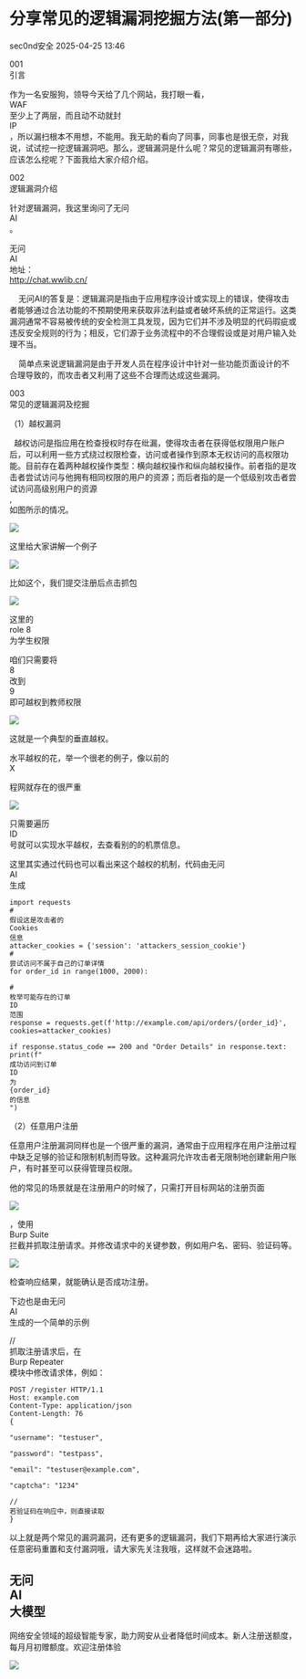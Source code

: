 #  分享常见的逻辑漏洞挖掘方法(第一部分)   
 sec0nd安全   2025-04-25 13:46  
  
001   
引言  
  
作为一名安服狗，领导今天给了几个网站，我打眼一看，  
WAF  
至少上了两层，而且动不动就封  
IP  
，所以漏扫根本不用想，不能用。我无助的看向了同事，同事也是很无奈，对我说，试试挖一挖逻辑漏洞吧。那么，逻辑漏洞是什么呢？常见的逻辑漏洞有哪些，应该怎么挖呢？下面我给大家介绍介绍。  
  
002   
逻辑漏洞介绍  
  
针对逻辑漏洞，我这里询问了无问  
AI  
。  
  
无问  
AI  
地址：  
http://chat.wwlib.cn/  
  
    无问AI的答复是：逻辑漏洞是指由于应用程序设计或实现上的错误，使得攻击者能够通过合法功能的不预期使用来获取非法利益或者破坏系统的正常运行。这类漏洞通常不容易被传统的安全检测工具发现，因为它们并不涉及明显的代码瑕疵或违反安全规则的行为；相反，它们源于业务流程中的不合理假设或是对用户输入处理不当。  
  
    简单点来说逻辑漏洞是由于开发人员在程序设计中针对一些功能页面设计的不合理导致的，而攻击者又利用了这些不合理而达成这些漏洞。  
  
003  
常见的逻辑漏洞及挖掘  
  
（1）越权漏洞  
  
  越权访问是指应用在检查授权时存在纰漏，使得攻击者在获得低权限用户账户后，可以利用一些方式绕过权限检查，访问或者操作到原本无权访问的高权限功能。目前存在着两种越权操作类型：横向越权操作和纵向越权操作。前者指的是攻击者尝试访问与他拥有相同权限的用户的资源；而后者指的是一个低级别攻击者尝试访问高级别用户的资源  
,  
如图所示的情况。  
  
![](https://mmbiz.qpic.cn/mmbiz_png/x8YAD23kQW0NoFibvZdIuvVYHVtlbR8Uxu06GSjw1U0Z4akhm06Hl4bicj0iaPAibcYb1wZNXefo7c2SIuX6G8fBPg/640?wx_fmt=png&from=appmsg "")  
  
这里给大家讲解一个例子  
  
![](https://mmbiz.qpic.cn/mmbiz_jpg/x8YAD23kQW0NoFibvZdIuvVYHVtlbR8UxHmLayYBkMrQic2QjxEldyGrpd7Es6TyA4YJmPSm6FVzqaZMJgWqnbYA/640?wx_fmt=jpeg&from=appmsg "")  
  
  
比如这个，我们提交注册后点击抓包  
  
![](https://mmbiz.qpic.cn/mmbiz_jpg/x8YAD23kQW0NoFibvZdIuvVYHVtlbR8Uxskgh4yfvWo4trcaHKayDppbSusBpngDXz7cIASQ8dHmdeoI4o0iaEwA/640?wx_fmt=jpeg&from=appmsg "")  
  
  
这里的  
role 8   
为学生权限  
  
咱们只需要将  
8   
改到  
9   
即可越权到教师权限  
  
![](https://mmbiz.qpic.cn/mmbiz_jpg/x8YAD23kQW0NoFibvZdIuvVYHVtlbR8UxibAFeWFVa0ICNibic6ltyHgd40JtYlpPj4UpShQibD4SiavHviaPtEh9oeVQ/640?wx_fmt=jpeg&from=appmsg "")  
  
  
这就是一个典型的垂直越权。  
  
水平越权的花，举一个很老的例子，像以前的  
X  
  
程网就存在的很严重  
  
![](https://mmbiz.qpic.cn/mmbiz_jpg/x8YAD23kQW0NoFibvZdIuvVYHVtlbR8Ux3mGemJAWmb0bwY9NrDxcjuNB9WTj50c5LyKCYia1otgQohRo1EoAJqg/640?wx_fmt=jpeg&from=appmsg "")  
  
  
只需要遍历  
ID  
号就可以实现水平越权，去查看别的的机票信息。  
  
这里其实通过代码也可以看出来这个越权的机制，代码由无问  
AI  
生成  
```
import requests
# 
假设这是攻击者的
Cookies
信息
attacker_cookies = {'session': 'attackers_session_cookie'}
# 
尝试访问不属于自己的订单详情
for order_id in range(1000, 2000):
 
# 
枚举可能存在的订单
ID
范围
response = requests.get(f'http://example.com/api/orders/{order_id}', cookies=attacker_cookies)
 
if response.status_code == 200 and "Order Details" in response.text:
print(f"
成功访问到订单
ID
为
{order_id}
的信息
")
```  
  
  
（2）任意用户注册  
  
任意用户注册漏洞同样也是一个很严重的漏洞，通常由于应用程序在用户注册过程中缺乏足够的验证和限制机制而导致。这种漏洞允许攻击者无限制地创建新用户账户，有时甚至可以获得管理员权限。  
  
他的常见的场景就是在注册用户的时候了，只需打开目标网站的注册页面  
  
![](https://mmbiz.qpic.cn/mmbiz_png/x8YAD23kQW0NoFibvZdIuvVYHVtlbR8UxXW2N8DTSRmxiaxu7kdRIhvQsA4SJNS5OvJEtxWt4twUKCLVCJundZsw/640?wx_fmt=png&from=appmsg "")  
  
  
，使用  
Burp Suite  
拦截并抓取注册请求。并修改请求中的关键参数，例如用户名、密码、验证码等。  
  
![](https://mmbiz.qpic.cn/mmbiz_jpg/x8YAD23kQW0NoFibvZdIuvVYHVtlbR8UxHeKuWwpialLjpBvl5nbibloKJudYnUccNB3Iuzprd8M1PUdZBuumneibA/640?wx_fmt=jpeg&from=appmsg "")  
  
检查响应结果，就能确认是否成功注册。  
  
下边也是由无问  
AI  
生成的一个简单的示例  
  
//   
抓取注册请求后，在  
Burp Repeater  
模块中修改请求体，例如：  
```
POST /register HTTP/1.1
Host: example.com
Content-Type: application/json
Content-Length: 76
{
 
"username": "testuser",
 
"password": "testpass",
 
"email": "testuser@example.com",
 
"captcha": "1234"
  
// 
若验证码在响应中，则直接读取
}
```  
  
以上就是两个常见的漏洞漏洞，还有更多的逻辑漏洞，我们下期再给大家进行演示任意密码重置和支付漏洞哦，请大家先关注我哦，这样就不会迷路啦。  
  
无问  
AI  
大模型  
-  
网络安全领域的超级智能专家，助力网安从业者降低时间成本。新人注册送额度，每月月初赠额度。欢迎注册体验  
  
![](https://mmbiz.qpic.cn/mmbiz_png/x8YAD23kQW0NoFibvZdIuvVYHVtlbR8UxBmbkdRwltXPBmtHpQvHJHhXAaWMVty689MgLyibffC6wWvomVKpmcGA/640?wx_fmt=png&from=appmsg "")  
  
  
  
  
